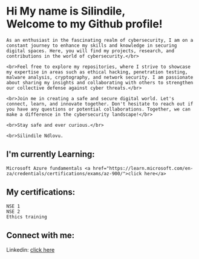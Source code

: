 <h1>Hi My name is Silindile,</br>Welcome to my Github profile!</h1>
	
	As an enthusiast in the fascinating realm of cybersecurity, I am on a constant journey to enhance my skills and knowledge in securing digital spaces. Here, you will find my projects, research, and contributions in the world of cybersecurity.</br>

	<br>Feel free to explore my repositories, where I strive to showcase my expertise in areas such as ethical hacking, penetration testing, malware analysis, cryptography, and network security. I am passionate about sharing my insights and collaborating with others to strengthen our collective defense against cyber threats.</br>

	<br>Join me in creating a safe and secure digital world. Let's connect, learn, and innovate together. Don't hesitate to reach out if you have any questions or potential collaborations. Together, we can make a difference in the cybersecurity landscape!</br>

	<br>Stay safe and ever curious.</br>

	<br>Silindile Ndlovu.
	

<h2>I'm currently Learning:</h2>

	Microsoft Azure fundamentals <a href="https://learn.microsoft.com/en-za/credentials/certifications/exams/az-900/">click here</a>
	
	
<h2>My certifications:</h2>

	NSE 1
	NSE 2
	Ethics training

<h2>Connect with me:</h2>


Linkedin: <a href="https://www.linkedin.com/in/silindile-ndlovu/">click here</a>


<!--
**slindii/slindii** is a ✨ _special_ ✨ repository because its `README.md` (this file) appears on your GitHub profile.

Here are some ideas to get you started:

- 🔭 I’m currently working on ...
- 🌱 I’m currently learning ...
- 👯 I’m looking to collaborate on ...
- 🤔 I’m looking for help with ...
- 💬 Ask me about ...
- 📫 How to reach me: ...
- 😄 Pronouns: ...
- ⚡ Fun fact: ...
-->
